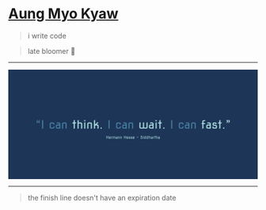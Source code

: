 # [Aung Myo Kyaw](https://www.aungmyokyaw.com)

> i write code

> late bloomer 🌸

---

<a href="https://aungmyokyaw.com" target="_blank">
 <img src="assets/cover.svg" align="center">
</a>

---

> the finish line doesn't have an expiration date
